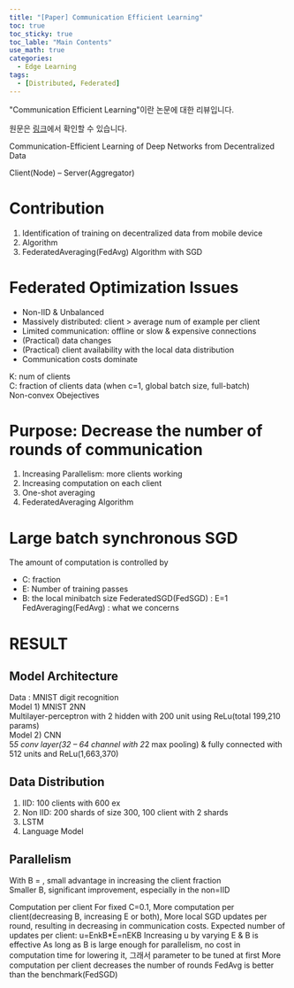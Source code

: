 ```yaml
---
title: "[Paper] Communication Efficient Learning"
toc: true
toc_sticky: true
toc_lable: "Main Contents"
use_math: true
categories:
  - Edge Learning
tags:
  - [Distributed, Federated]
---
```


"Communication Efficient Learning"이란 논문에 대한 리뷰입니다.

원문은 [링크](http://proceedings.mlr.press/v54/mcmahan17a.html)에서 확인할 수 있습니다.

Communication-Efficient Learning of Deep Networks from Decentralized Data <br>

Client(Node) – Server(Aggregator)

# Contribution
1.	Identification of training on decentralized data from mobile device
2.	Algorithm
3.	FederatedAveraging(FedAvg) Algorithm with SGD

# Federated Optimization Issues<br>
-	Non-IID & Unbalanced
-	Massively distributed: client > average num of example per client
-	Limited communication: offline or slow & expensive connections
-	(Practical) data changes
-	(Practical) client availability with the local data distribution
-	Communication costs dominate

K: num of clients<br>
C: fraction of clients data (when c=1, global batch size, full-batch)<br>
Non-convex Obejectives

# Purpose: Decrease the number of rounds of communication
1.	Increasing Parallelism: more clients working
2.	Increasing computation on each client
3.	One-shot averaging
4.	FederatedAveraging Algorithm 

# Large batch synchronous SGD
The amount of computation is controlled by <br>
-	C: fraction
-	E: Number of training passes
-	B: the local minibatch size
FederatedSGD(FedSGD) : E=1 <br>
FedAveraging(FedAvg) : what we concerns

# RESULT
## Model Architecture
Data : MNIST digit recognition <br>
Model 1) MNIST 2NN <br>
Multilayer-perceptron with 2 hidden with 200 unit using ReLu(total 199,210 params)<br>
Model 2) CNN <br>
5*5 conv layer(32 – 64 channel with 2*2 max pooling) & fully connected with 512 units and ReLu(1,663,370)<br>

## Data Distribution
1.	IID: 100 clients with 600 ex
2.	Non IID: 200 shards of size 300, 100 client with 2 shards
3.	LSTM
4.	Language Model

## Parallelism
With B = , small advantage in increasing the client fraction <br>
Smaller B, significant improvement, especially in the non=IID

Computation per client
For fixed C=0.1,
More computation per client(decreasing B, increasing E or both),
More local SGD updates per round, resulting in decreasing in communication costs.
Expected number of updates per client: u=EnkB*E=nEKB
Increasing u by varying E & B is effective
As long as B is large enough for parallelism, no cost in computation time for lowering it, 그래서 parameter to be tuned at first
More computation per client decreases the number of rounds 
FedAvg is better than the benchmark(FedSGD) 

